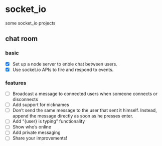 # socket_io
some socket_io projects

## chat room
### basic
- [x] Set up a node server to enble chat between users.
- [x] Use socket.io APIs to fire and respond to events.

### features
- [ ] Broadcast a message to connected users when someone connects or disconnects
- [ ] Add support for nicknames
- [ ] Don’t send the same message to the user that sent it himself. Instead, append the message directly as soon as he presses enter.
- [ ] Add “{user} is typing” functionality
- [ ] Show who’s online
- [ ] Add private messaging
- [ ] Share your improvements!
